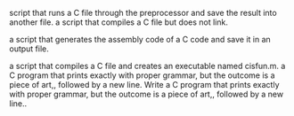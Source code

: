 script that runs a C file through the preprocessor and save the result into another file.
a script that compiles a C file but does not link.

a script that generates the assembly code of a C code and save it in an output file.

a script that compiles a C file and creates an executable named cisfun.m.
a C program that prints exactly with proper grammar, but the outcome is a piece of art,, followed by a new line.
Write a C program that prints exactly with proper grammar, but the outcome is a piece of art,, followed by a new line..
